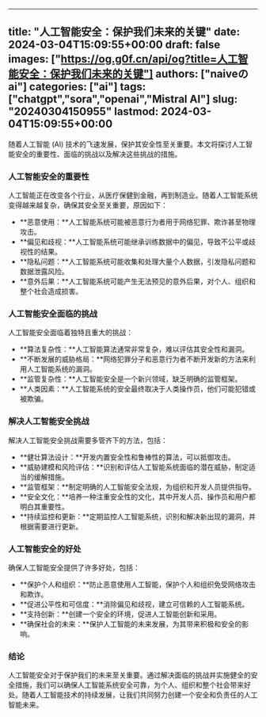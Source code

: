 
---
title: "人工智能安全：保护我们未来的关键"
date: 2024-03-04T15:09:55+00:00
draft: false
images: ["https://og.g0f.cn/api/og?title=人工智能安全：保护我们未来的关键"]
authors: ["naiveのai"]
categories: ["ai"]
tags: ["chatgpt","sora","openai","Mistral AI"]
slug: "20240304150955"
lastmod: 2024-03-04T15:09:55+00:00
---
随着人工智能 (AI) 技术的飞速发展，保护其安全性至关重要。本文将探讨人工智能安全的重要性、面临的挑战以及解决这些挑战的措施。

### 人工智能安全的重要性

人工智能正在改变各个行业，从医疗保健到金融，再到制造业。随着人工智能系统变得越来越复杂，确保其安全至关重要，原因如下：

- **恶意使用：**人工智能系统可能被恶意行为者用于网络犯罪、欺诈甚至物理攻击。
- **偏见和歧视：**人工智能系统可能继承训练数据中的偏见，导致不公平或歧视性的结果。
- **隐私问题：**人工智能系统可能收集和处理大量个人数据，引发隐私问题和数据泄露风险。
- **意外后果：**人工智能系统可能产生无法预见的意外后果，对个人、组织和整个社会造成损害。

### 人工智能安全面临的挑战

人工智能安全面临着独特且重大的挑战：

- **算法复杂性：**人工智能算法通常非常复杂，难以评估其安全性和漏洞。
- **不断发展的威胁格局：**网络犯罪分子和恶意行为者不断开发新的方法来利用人工智能系统的漏洞。
- **监管复杂性：**人工智能安全是一个新兴领域，缺乏明确的监管框架。
- **人类因素：**人工智能系统的安全最终取决于人类操作员，他们可能犯错或被欺骗。

### 解决人工智能安全挑战

解决人工智能安全挑战需要多管齐下的方法，包括：

- **健壮算法设计：**开发内置安全性和鲁棒性的算法，可以抵御攻击。
- **威胁建模和风险评估：**识别和评估人工智能系统面临的潜在威胁，制定适当的缓解措施。
- **监管框架：**制定明确的人工智能安全法规，为组织和开发人员提供指导。
- **安全文化：**培养一种注重安全性的文化，其中开发人员、操作员和用户都明白其重要性。
- **持续监控和更新：**定期监控人工智能系统，识别和解决新出现的漏洞，并根据需要进行更新。

### 人工智能安全的好处

确保人工智能安全提供了许多好处，包括：

- **保护个人和组织：**防止恶意使用人工智能，保护个人和组织免受网络攻击和欺诈。
- **促进公平性和可信度：**消除偏见和歧视，建立可信赖的人工智能系统。
- **支持创新：**创建一个安全的环境，促进人工智能创新和采用。
- **确保社会的未来：**保护人工智能的未来发展，为其带来积极和安全的影响。

### 结论

人工智能安全对于保护我们的未来至关重要。通过解决面临的挑战并实施健全的安全措施，我们可以确保人工智能系统安全可靠，为个人、组织和整个社会带来好处。随着人工智能技术的持续发展，让我们共同努力创建一个安全和负责任的人工智能未来。